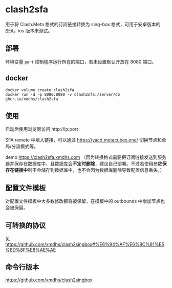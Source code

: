 # clash2sfa
用于将 Clash.Meta 格式的订阅链接转换为 sing-box 格式，可用于安卓版本的 [SFA](https://sing-box.sagernet.org/installation/clients/sfa/)，ios 版本未测试。

## 部署
环境变量 `port` 控制程序运行所在的端口，若未设置默认开放在 8080 端口。

## docker
```
docker volume create clash2sfa    
docker run -d -p 8080:8080 -v clash2sfa:/server/db ghcr.io/xmdhs/clash2sfa
```
## 使用
启动后使用浏览器访问 http://ip:port

SFA remote 中填入链接，可以通过 https://yacd.metacubex.one/ 切换节点和全局/分流模式等。

demo https://clash2sfa.xmdhs.com （因为转换格式需要把订阅链接发送到服务器并保存在数据库中，且数据库会**不定时删除**，建议自己部署。不过若使用参数**保存在链接中**则不会储存到数据库中，也不会因为数据库删除导致配置信息丢失。）
## 配置文件模板
对配置文件模板中大多数修改都将被保留，在模板中的 outbounds 中增加节点也会被保留。

## 可转换的协议
见 https://github.com/xmdhs/clash2singbox#%E6%94%AF%E6%8C%81%E5%8D%8F%E8%AE%AE

## 命令行版本
https://github.com/xmdhs/clash2singbox

